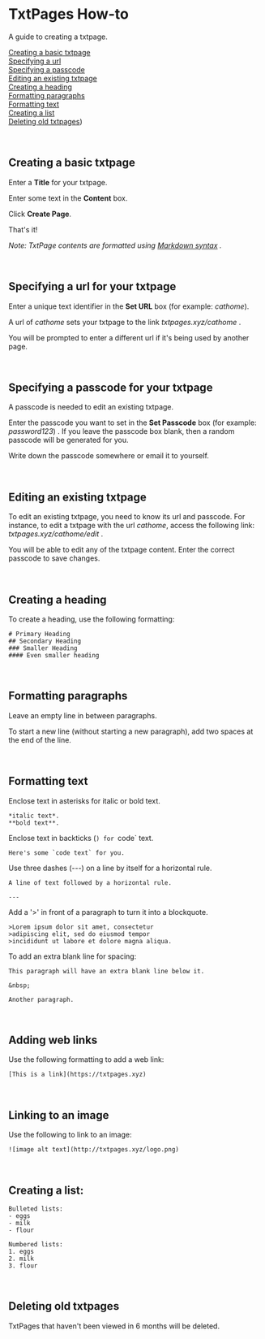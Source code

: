 # TxtPages How-to

A guide to creating a txtpage.

[Creating a basic txtpage](#creating-a-basic-txtpage)  
[Specifying a url](#specifying-a-url-for-your-txtpage)  
[Specifying a passcode](#specifying-a-passcode-for-your-txtpage)  
[Editing an existing txtpage](#editing-an-existing-txtpage)  
[Creating a heading](#creating-a-heading)  
[Formatting paragraphs](#formatting-paragraphs)  
[Formatting text](#formatting-text)  
[Creating a list](#creating-a-list)  
[Deleting old txtpages](#deleting-old-txtpages))  

&nbsp;

## Creating a basic txtpage 

Enter a **Title** for your txtpage.  

Enter some text in the **Content** box.  

Click **Create Page**.

That's it!

*Note: TxtPage contents are formatted using [Markdown syntax](https://www.markdownguide.org/basic-syntax/#overview) .*

&nbsp;

## Specifying a url for your txtpage

Enter a unique text identifier in the **Set URL** box (for example: *cathome*).  

A url of *cathome* sets your txtpage to the link *txtpages.xyz/cathome* .  

You will be prompted to enter a different url if it's being used by another page.

&nbsp;

## Specifying a passcode for your txtpage

A passcode is needed to edit an existing txtpage. 

Enter the passcode you want to set in the **Set Passcode** box (for example: *password123*) . If you leave the passcode box blank, then a random passcode will be generated for you.

Write down the passcode somewhere or email it to yourself.

&nbsp;

## Editing an existing txtpage

To edit an existing txtpage, you need to know its url and passcode. For instance, to edit a txtpage with the url *cathome*, access the following link: *txtpages.xyz/cathome/edit* .

You will be able to edit any of the txtpage content. Enter the correct passcode to save changes.

&nbsp;

## Creating a heading

To create a heading, use the following formatting:

```
# Primary Heading
## Secondary Heading
### Smaller Heading
#### Even smaller heading
```

&nbsp;

## Formatting paragraphs

Leave an empty line in between paragraphs.

To start a new line (without starting a new paragraph), add two spaces at the end of the line.

&nbsp;

## Formatting text

Enclose text in asterisks for italic or bold text.

```
*italic text*.  
**bold text**.
```

Enclose text in backticks (`) for `code` text.

```
Here's some `code text` for you.
```

Use three dashes (---) on a line by itself for a horizontal rule.

```
A line of text followed by a horizontal rule.

---

```

Add a '>' in front of a paragraph to turn it into a blockquote.

```
>Lorem ipsum dolor sit amet, consectetur
>adipiscing elit, sed do eiusmod tempor
>incididunt ut labore et dolore magna aliqua. 
```

To add an extra blank line for spacing:

```
This paragraph will have an extra blank line below it.

&nbsp;

Another paragraph.
```

&nbsp;

## Adding web links

Use the following formatting to add a web link:

```
[This is a link](https://txtpages.xyz)  
```

&nbsp;

## Linking to an image

Use the following to link to an image:

```
![image alt text](http://txtpages.xyz/logo.png)  
```

&nbsp;

## Creating a list:

```
Bulleted lists:  
- eggs  
- milk  
- flour  

Numbered lists:  
1. eggs  
2. milk  
3. flour  
```

&nbsp;

## Deleting old txtpages

TxtPages that haven't been viewed in 6 months will be deleted.

